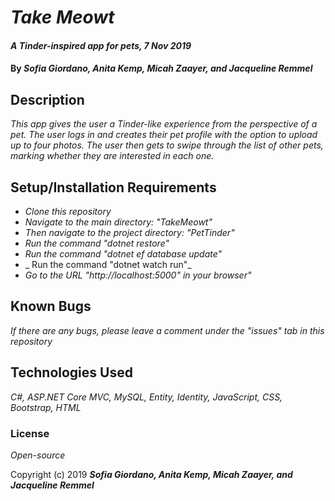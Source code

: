 # _Take Meowt_

#### _A Tinder-inspired app for pets, 7 Nov 2019_

#### By _**Sofia Giordano, Anita Kemp, Micah Zaayer, and Jacqueline Remmel**_

## Description

_This app gives the user a Tinder-like experience from the perspective of a pet. The user logs in and creates their pet profile with the option to upload up to four photos. The user then gets to swipe through the list of other pets, marking whether they are interested in each one._

## Setup/Installation Requirements

* _Clone this repository_
* _Navigate to the main directory: "TakeMeowt"_
* _Then navigate to the project directory: "PetTinder"_
* _Run the command "dotnet restore"_
* _Run the command "dotnet ef database update"_
* _ Run the command "dotnet watch run"_
* _Go to the URL "http://localhost:5000" in your browser"_

## Known Bugs

_If there are any bugs, please leave a comment under the "issues" tab in this repository_

## Technologies Used

_C#, ASP.NET Core MVC, MySQL, Entity, Identity, JavaScript, CSS, Bootstrap, HTML_

### License

*Open-source*

Copyright (c) 2019 **_Sofia Giordano, Anita Kemp, Micah Zaayer, and Jacqueline Remmel_**